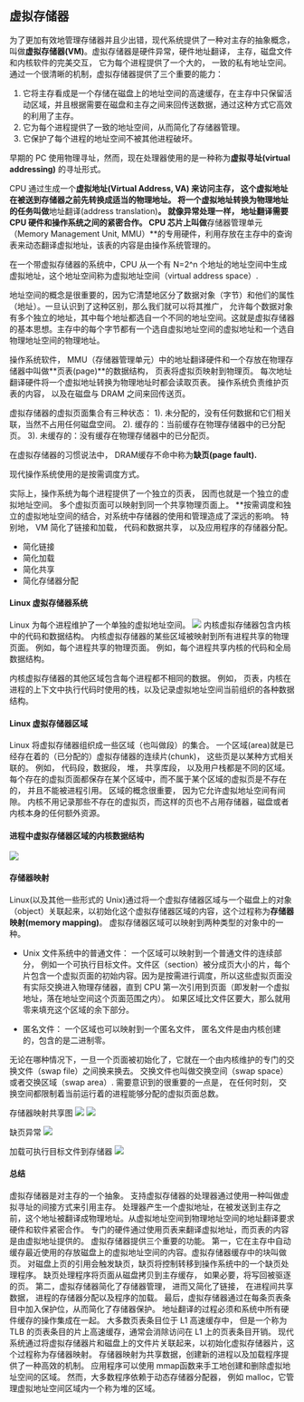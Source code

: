 ## 虚拟存储器

为了更加有效地管理存储器并且少出错，现代系统提供了一种对主存的抽象概念， 叫做**虚拟存储器(VM)**。虚拟存储器是硬件异常，硬件地址翻译， 主存，磁盘文件和内核软件的完美交互， 它为每个进程提供了一个大的， 一致的私有地址空间。 通过一个很清晰的机制，虚拟存储器提供了三个重要的能力：

1. 它将主存看成是一个存储在磁盘上的地址空间的高速缓存，在主存中只保留活动区域，并且根据需要在磁盘和主存之间来回传送数据，通过这种方式它高效的利用了主存。 
2. 它为每个进程提供了一致的地址空间，从而简化了存储器管理。 
3. 它保护了每个进程的地址空间不被其他进程破坏。 

早期的 PC 使用物理寻址，然而，现在处理器使用的是一种称为**虚拟寻址(virtual addressing)** 的寻址形式。 


CPU 通过生成一个**虚拟地址(Virtual Address, VA) 来访问主存， 这个虚拟地址在被送到存储器之前先转换成适当的物理地址。 将一个虚拟地址转换为物理地址的任务叫做**地址翻译(address translation)**。 就像异常处理一样， 地址翻译需要 CPU 硬件和操作系统之间的紧密合作。 CPU 芯片上叫做**存储器管理单元（Memory Management Unit, MMU）**的专用硬件，利用存放在主存中的查询表来动态翻译虚拟地址，该表的内容是由操作系统管理的。 

在一个带虚拟存储器的系统中，CPU 从一个有 N=2^n 个地址的地址空间中生成虚拟地址，这个地址空间称为虚拟地址空间（virtual address space）. 

地址空间的概念是很重要的，因为它清楚地区分了数据对象（字节）和他们的属性（地址）。一旦认识到了这种区别，那么我们就可以将其推广， 允许每个数据对象有多个独立的地址，其中每个地址都选自一个不同的地址空间。这就是虚拟存储器的基本思想。主存中的每个字节都有一个选自虚拟地址空间的虚拟地址和一个选自物理地址空间的物理地址。

操作系统软件， MMU（存储器管理单元）中的地址翻译硬件和一个存放在物理存储器中叫做**页表(page)**的数据结构， 页表将虚拟页映射到物理页。 每次地址翻译硬件将一个虚拟地址转换为物理地址时都会读取页表。 操作系统负责维护页表的内容， 以及在磁盘与 DRAM 之间来回传送页。 

虚拟存储器的虚拟页面集合有三种状态： 1). 未分配的，没有任何数据和它们相关联，当然不占用任何磁盘空间。 2). 缓存的：当前缓存在物理存储器中的已分配页。 3). 未缓存的：没有缓存在物理存储器中的已分配页。 

在虚拟存储器的习惯说法中， DRAM缓存不命中称为**缺页(page fault).** 

现代操作系统使用的是按需调度方式。 

实际上，操作系统为每个进程提供了一个独立的页表， 因而也就是一个独立的虚拟地址空间。 多个虚拟页面可以映射到同一个共享物理页面上。 **按需调度和独立的虚拟地址空间的结合，对系统中存储器的使用和管理造成了深远的影响。 特别地， VM 简化了链接和加载， 代码和数据共享， 以及应用程序的存储器分配。 

- 简化链接
- 简化加载
- 简化共享
- 简化存储器分配

#### Linux 虚拟存储器系统
Linux 为每个进程维护了一个单独的虚拟地址空间。 
![](img/virtualMemory1.PNG)
内核虚拟存储器包含内核中的代码和数据结构。 内核虚拟存储器的某些区域被映射到所有进程共享的物理页面。 例如，每个进程共享的物理页面。 例如，每个进程共享内核的代码和全局数据结构。 

内核虚拟存储器的其他区域包含每个进程都不相同的数据。 例如， 页表，内核在进程的上下文中执行代码时使用的栈，以及记录虚拟地址空间当前组织的各种数据结构。 

#### Linux 虚拟存储器区域
Linux 将虚拟存储器组织成一些区域（也叫做段）的集合。 一个区域(area)就是已经存在着的（已分配的）虚拟存储器的连续片(chunk)， 这些页是以某种方式相关联的。 例如， 代码段，数据段， 堆， 共享库段， 以及用户栈都是不同的区域。 每个存在的虚拟页面都保存在某个区域中，而不属于某个区域的虚拟页是不存在的， 并且不能被进程引用。 区域的概念很重要， 因为它允许虚拟地址空间有间隙。 内核不用记录那些不存在的虚拟页，而这样的页也不占用存储器，磁盘或者内核本身的任何额外资源。 

#### 进程中虚拟存储器区域的内核数据结构
![](./img/virtualMemory2.PNG)

#### 存储器映射
Linux(以及其他一些形式的 Unix)通过将一个虚拟存储器区域与一个磁盘上的对象（object）关联起来，以初始化这个虚拟存储器区域的内容，这个过程称为**存储器映射(memory mapping)**。 虚拟存储器区域可以映射到两种类型的对象中的一种。 
- Unix 文件系统中的普通文件： 一个区域可以映射到一个普通文件的连续部分， 例如一个可执行目标文件。文件区（section）被分成页大小的片，每个片包含一个虚拟页面的初始内容。因为是按需进行调度，所以这些虚拟页面没有实际交换进入物理存储器，直到 CPU 第一次引用到页面（即发射一个虚拟地址，落在地址空间这个页面范围之内）。 如果区域比文件区要大，那么就用零来填充这个区域的余下部分。 

- 匿名文件： 一个区域也可以映射到一个匿名文件， 匿名文件是由内核创建的，包含的是二进制零。 

无论在哪种情况下，一旦一个页面被初始化了，它就在一个由内核维护的专门的交换文件（swap file）之间换来换去。 交换文件也叫做交换空间（swap space）或者交换区域（swap area）. 需要意识到的很重要的一点是， 在任何时刻， 交换空间都限制着当前运行着的进程能够分配的虚拟页面总数。 

存储器映射共享图
![](./img/virtualMemory4.PNG)
![](./img/virtualMemory5.PNG)

缺页异常
![](./img/virtualMemory3.PNG)

加载可执行目标文件到存储器
![](./img/virtualMemory6.PNG)
#### 总结
虚拟存储器是对主存的一个抽象。 支持虚拟存储器的处理器通过使用一种叫做虚拟寻址的间接方式来引用主存。 处理器产生一个虚拟地址，在被发送到主存之前，这个地址被翻译成物理地址。从虚拟地址空间到物理地址空间的地址翻译要求硬件和软件紧密合作。 专门的硬件通过使用页表来翻译虚拟地址，而页表的内容是由虚拟地址提供的。 
虚拟存储器提供三个重要的功能。 第一，它在主存中自动缓存最近使用的存放磁盘上的虚拟地址空间的内容。虚拟存储器缓存中的块叫做页。 对磁盘上页的引用会触发缺页，缺页将控制转移到操作系统中的一个缺页处理程序。 缺页处理程序将页面从磁盘拷贝到主存缓存， 如果必要，将写回被驱逐的页。 第二，虚拟存储器简化了存储器管理， 进而又简化了链接， 在进程间共享数据， 进程的存储器分配以及程序的加载。 最后，虚拟存储器通过在每条页表条目中加入保护位，从而简化了存储器保护。 
地址翻译的过程必须和系统中所有硬件缓存的操作集成在一起。 大多数页表条目位于 L1 高速缓存中， 但是一个称为 TLB 的页表条目的片上高速缓存，通常会消除访问在 L1 上的页表条目开销。
现代系统通过将虚拟存储器片和磁盘上的文件片关联起来，以初始化虚拟存储器片，这个过程称为存储器映射。 存储器映射为共享数据，创建新的进程以及加载程序提供了一种高效的机制。 应用程序可以使用 mmap函数来手工地创建和删除虚拟地址空间的区域。 然而，大多数程序依赖于动态存储器分配器， 例如 malloc，它管理虚拟地址空间区域内一个称为堆的区域。 